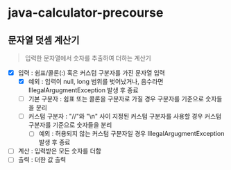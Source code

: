 # java-calculator-precourse

## 문자열 덧셈 계산기
> 입력한 문자열에서 숫자를 추출하여 더하는 계산기


+ [x] 입력 : 쉼표/콜론(:) 혹은 커스텀 구분자를 가진 문자열 입력
  + [x] 예외 : 입력이 null, long 범위를 벗어났거나, 음수라면 IllegalArgugmentException 발생 후 종료 
  + [ ] 기본 구분자 : 쉼표 또는 콜론을 구분자로 가질 경우 구분자를 기준으로 숫자들을 분리
  + [ ] 커스텀 구분자 : "//"와 "\n" 사이 지정된 커스텀 구분자를 사용할 경우 커스텀 구분자를 기준으로 숫자들을 분리
    + [ ] 예외 : 허용되지 않는 커스텀 구분자일 경우 IllegalArgugmentException 발생 후 종료
+ [ ] 계산 : 입력받은 모든 숫자를 더함
+ [ ] 출력 : 더한 값 출력
